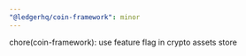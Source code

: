 ```yaml
---
"@ledgerhq/coin-framework": minor
---
```


chore(coin-framework): use feature flag in crypto assets store

